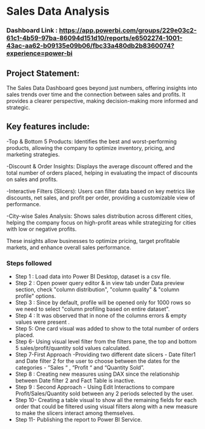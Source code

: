 # Sales Data Analysis

### Dashboard Link : https://app.powerbi.com/groups/229e03c2-61c1-4b59-97ba-86094d151d10/reports/e6502274-1001-43ac-aa62-b09135e09b06/fbc33a480db2b8360074?experience=power-bi

## Project Statement:

The Sales Data Dashboard goes beyond just numbers, offering insights into sales trends over time and the connection between sales and profits. It provides a clearer perspective, making decision-making more informed and strategic.

## Key features include:

-Top & Bottom 5 Products: Identifies the best and worst-performing products, allowing the company to optimize inventory, pricing, and marketing strategies.


-Discount & Order Insights: Displays the average discount offered and the total number of orders placed, helping in evaluating the impact of discounts on sales and profits.


-Interactive Filters (Slicers): Users can filter data based on key metrics like discounts, net sales, and profit per order, providing a customizable view of performance.


-City-wise Sales Analysis: Shows sales distribution across different cities, helping the company focus on high-profit areas while strategizing for cities with low or negative profits.


These insights allow businesses to optimize pricing, target profitable markets, and enhance overall sales performance.
### Steps followed 

- Step 1 : Load data into Power BI Desktop, dataset is a csv file.
- Step 2 : Open power query editor & in view tab under Data preview section, check "column distribution", "column quality" & "column profile" options.
- Step 3 : Since by default, profile will be opened only for 1000 rows so we need to select "column profiling based on entire dataset".
- Step 4 : It was observed that in none of the columns errors & empty values were present .
- Step 5: One card visual was added to show to the total number of orders placed.
- Step 6- Using visual level filter from the filters pane, the top and bottom 5 sales/profit/quantity sold values calculated.
- Step 7-First Approach -Providing two different date slicers - Date filter1 and Date filter 2 for the user to choose between the dates for the categories - “Sales “ , “Profit “ and “Quantity Sold”.
- Step 8 : Creating new measures  using DAX since the relationship between Date filter 2 and  Fact Table is inactive.
- Step 9 : Second Approach - Using Edit Interactions to compare Profit/Sales/Quantity sold between any 2 periods selected by the user.
- Step 10- Creating a table visual to show all the remaining fields for each order that could be filtered using visual filters along with a new measure to make the slicers interact among themselves.
- Step 11- Publishing the report to Power BI Service.
